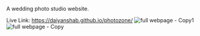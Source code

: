 A wedding photo studio website.

Live Link: https://daiyanshab.github.io/photozone/
 
 
![full webpage - Copy1](https://github.com/daiyanshab/photozone/assets/141283057/50ac7768-622e-4255-a112-b0714be42f20)
![full webpage - Copy](https://github.com/daiyanshab/photozone/assets/141283057/c1740151-55bd-4c8f-a42c-a41dc9cf2d76)
